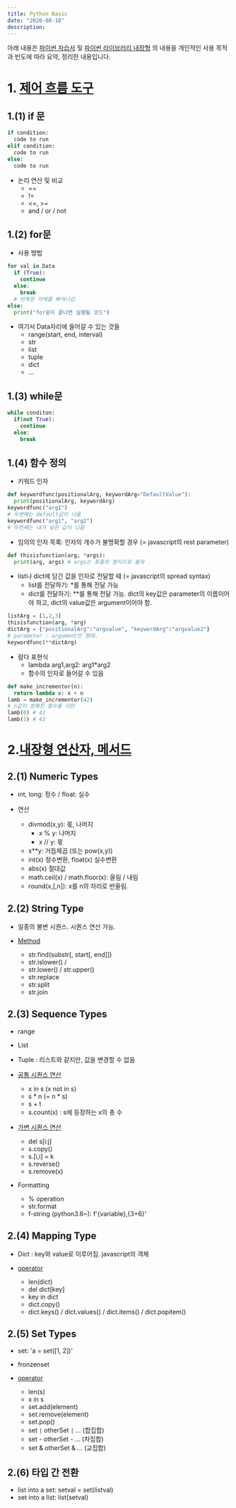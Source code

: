 ```yaml
---
title: Python Basic
date: "2020-08-18"
description: 
---
```



아래 내용은 <a href="https://docs.python.org/ko/3.8/tutorial/index.html">파이썬 자습서</a> 및 <a href="https://docs.python.org/ko/3.8/library/stdtypes.html">파이썬 라이브러리 내장형</a> 의 내용을 개인적인 사용 목적과 빈도에 따라 요약, 정리한 내용입니다. 

# 1. <a href="https://docs.python.org/ko/3.8/tutorial/controlflow.html">제어 흐름 도구</a>
## 1.(1) if 문
```py
if condition:
  code to run
elif condition:
  code to run
else:
  code to run
```

- 논리 연산 및 비교
  - == 
  - != 
  - <=, >=
  - and  / or / not

## 1.(2) for문
- 사용 방법

```py
for val in Data
  if (True):
    continue
  else:
    break 
  # 반복문 자체를 빠져나감.
else:
  print("for문이 끝나면 실행될 코드")
```
- 여기서 Data자리에 들어갈 수 있는 것들
  - range(start, end, interval)
  - str
  - list
  - tuple
  - dict
  - ...

## 1.(3) while문
```py
while conditon:
  if(not True):
    continue
  else:
    break
```

## 1.(4) 함수 정의

- 키워드 인자

```py
def keywordfunc(positionalArg, keywordArg="DefaultValue"):
  print(positionalArg, keywordArg)
keywordfunc("arg1") 
# 두번째는 default값이 나옴
keywordfunc("arg1", "arg2") 
# 두번째는 내가 넣은 값이 나옴
```


- 임의의 인자 목록: 인자의 개수가 불명확할 경우 (= javascript의 rest parameter)

```py
def thisisfunction(arg, *args):
  print(arg, args) # args는 튜플의 형식으로 출력
```

- list나 dict에 담긴 값을 인자로 전달할 때 (= javascript의 spread syntax)
  - list를 전달하기: *를 통해 전달 가능
  - dict를 전달하기: **를 통해 전달 가능. dict의 key값은 parameter의 이름이어야 하고, dict의 value값은 argument이어야 함.

```py
listArg = [1,2,3]
thisisfunction(arg, *arg)
dictArg = {"positionalArg":"argvalue", "keywordArg":"argvalue2"}  
# parameter : argument인 형태.
keywordfunc(**dictArg)
```

- 람다 표현식
  - lambda arg1,arg2: arg1*arg2
  - 함수의 인자로 들어갈 수 있음

```py
def make_incrementor(n):
  return lambda x: x + n
lamb = make_incrementor(42) 
# n값이 정해진 함수를 리턴
lamb(0) # 42
lamb(1) # 43
```

# 2.<a href="https://docs.python.org/ko/3.8/library/stdtypes.html#numeric-types-int-float-complex">내장형 연산자, 메서드</a>

## 2.(1) Numeric Types
- int, long: 정수 / float: 실수

- 연산
  - divmod(x,y): 몫, 나머지
    - x % y: 나머지
    - x // y: 몫
  - x**y: 거듭제곱 (또는 pow(x,y))
  - int(x) 정수변환, float(x) 실수변환
  - abs(x) 절대값
  - math.ceil(x) / math.floor(x): 올림 / 내림
  - round(x,[,n]): x를 n의 자리로 반올림.

## 2.(2) String Type
- 일종의 불변 시퀀스. 시퀀스 연산 가능.

- <a href="https://docs.python.org/ko/3.8/library/stdtypes.html#string-methods">Method</a>
  - str.find(substr[, start[, end]])
  - str.islower() / 
  - str.lower() / str.upper()
  - str.replace
  - str.split
  - str.join


## 2.(3) Sequence Types
- range
- List
- Tuple : 리스트와 같지만, 값을 변경할 수 없음

- <a href="https://docs.python.org/ko/3.8/library/stdtypes.html#common-sequence-operations">공통 시퀀스 연산</a>
  - x in s (x not in s)
  - s * n (= n * s)
  - s + t
  - s.count(x) : s에 등장하는 x의 총 수 

- <a href="https://docs.python.org/ko/3.8/library/stdtypes.html#mutable-sequence-types">가변 시퀀스 연산</a>
  - del s[i:j]
  - s.copy()
  - s.[i,i] = k
  - s.reverse()
  - s.remove(x)

- Formatting
  - % operation
  - str.format
  - f-string (python3.6~): f'{variable},{3+6}'

## 2.(4) Mapping Type
- Dict : key와 value로 이루어짐. javascript의 객체

- <a href="https://docs.python.org/ko/3.8/library/stdtypes.html#mapping-types-dict">operator</a>
  - len(dict)
  - del dict[key]
  - key in dict
  - dict.copy()
  - dict.keys() / dict.values() / dict.items() / dict.popitem()

## 2.(5) Set Types
- set: 'a = set([1, 2])'
- fronzenset

- <a href="https://docs.python.org/ko/3.8/library/stdtypes.html#set-types-set-frozenset">operator</a>
  - len(s)
  - x in s
  - set.add(element)
  - set.remove(element)
  - set.pop()
  - set `|` otherSet `|` ... (합집합)
  - set - otherSet - ... (차집합)
  - set & otherSet & ... (교집합) 

## 2.(6) 타입 간 전환
- list into a set: setval = set(listval)
- set into a list: list(setval)
